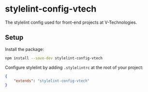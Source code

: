 stylelint-config-vtech
======================

The stylelint config used for front-end projects at V-Technologies.

Setup
-----

Install the package:

```sh
npm install --save-dev stylelint-config-vtech
```

Configure stylelint by adding `.stylelintrc` at the root of your project:

```json
{
    "extends": "stylelint-config-vtech"
}
```
